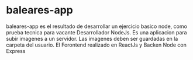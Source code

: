 # baleares-app


baleares-app es el resultado de desarrollar un ejercicio basico node, como prueba tecnica para vacante Desarrollador NodeJs. Es una aplicacion para subir imagenes a un servidor.  Las imagenes deben ser guardadas en la carpeta del usuario. El Forontend realizado en ReactJs y Backen Node con Express
